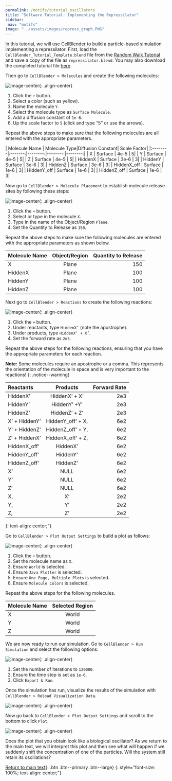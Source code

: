 ```yaml
---
permalink: /motifs/tutorial_oscillators
title: "Software Tutorial: Implementing the Repressilator"
sidebar:
 nav: "motifs"
image: "../assets/images/repress_graph.PNG"
---
```


In this tutorial, we will use CellBlender to build a particle-based simulation implementing a repressilator. First, load the `CellBlender_Tutorial_Template.blend` file from the [Random Walk Tutorial](../prologue/tutorial-random-walk) and save a copy of the file as `repressilator.blend`. You may also download the completed tutorial file <a href="../tutorials/repressilator.blend" download="repressilator.blend">here</a>.

Then go to `CellBlender > Molecules` and create the following molecules:

![image-center](../assets/images/motifs_norm1.png){: .align-center}

1. Click the `+` button.
2. Select a color (such as yellow).
3. Name the molecule `Y`.
4. Select the molecule type as `Surface Molecule`.
5. Add a diffusion constant of `1e-6`.
6. Up the scale factor to `5` (click and type “5” or use the arrows).

Repeat the above steps to make sure that the following molecules are all entered with the appropriate parameters.

| Molecule Name | Molecule Type|Diffusion Constant| Scale Factor|
|:--------|:-------:|--------:|--------:|--------:|
| X  | Surface  | 4e-5  | 5|
| Y  | Surface  | 4e-5  | 5|
| Z  | Surface  | 4e-5  | 5|
| HiddenX  | Surface  | 3e-6  | 3|
| HiddenY  | Surface  | 3e-6  | 3|
| HiddenZ  | Surface  | 3e-6  | 3|
| HiddenX_off  | Surface  | 1e-6  | 3|
| HiddenY_off  | Surface  | 1e-6  | 3|
| HiddenZ_off  | Surface  | 1e-6  | 3|

Now go to `CellBlender > Molecule Placement` to establish molecule release sites by following these steps:

![image-center](../assets/images/motifs_norm3.png){: .align-center}

1. Click the `+` button.
2. Select or type in the molecule `X`.
3. Type in the name of the Object/Region `Plane`.
4. Set the Quantity to Release as `150`.

Repeat the above steps to make sure the following molecules are entered with the appropriate parameters as shown below.

| Molecule Name | Object/Region|Quantity to Release|
|:--------|:-------:|--------:|
| X  | Plane | 150 |
| HiddenX  | Plane | 100 |
| HiddenY  | Plane | 100 |
| HiddenZ  | Plane | 100 |

Next go to `CellBlender > Reactions` to create the following reactions:

![image-center](../assets/images/motifs_norm4.png){: .align-center}

1. Click the `+` button.
2. Under reactants, type `HiddenX’` (note the apostrophe).
3. Under products, type `HiddenX’ + X’`.
4. Set the forward rate as `2e3`.

Repeat the above steps for the following reactions, ensuring that you have the appropriate parameters for each reaction.

**Note:** Some molecules require an apostrophe or a comma. This represents the orientation of the molecule in space and is very important to the reactions!
{: .notice--warning}

| Reactants |Products|Forward Rate|
|:--------|:-------:|--------:|
| HiddenX’  | HiddenX’ + X’ | 2e3 |
| HiddenY’  | HiddenY’ +Y’ | 2e3 |
| HiddenZ’  | HiddenZ’ + Z’ | 2e3 |
| X’ + HiddenY’ | HiddenY_off’ + X, | 6e2 |
| Y’ + HiddenZ’ | HiddenZ_off’ + Y, | 6e2 |
| Z’ + HiddenX’ | HiddenX_off’ + Z, | 6e2 |
| HiddenX_off’ | HiddenX’ | 6e2 |
| HiddenY_off’ | HiddenY’ | 6e2 |
| HiddenZ_off’ | HiddenZ’ | 6e2 |
| X’ | NULL | 6e2 |
| Y’ | NULL | 6e2 |
| Z’ | NULL | 6e2 |
| X, | X’ | 2e2 |
| Y, | Y’ | 2e2 |
| Z, | Z’ | 2e2 |
{: text-align: center;"}

Go to `CellBlender > Plot Output Settings` to build a plot as follows:

![image-center](../assets/images/motifs_norm6.png){: .align-center}

1. Click the `+` button.
2. Set the molecule name as `X`.
3. Ensure `World` is selected.
4. Ensure `Java Plotter` is selected.
5. Ensure `One Page, Multiple Plots` is selected.
6. Ensure `Molecule Colors` is selected.

Repeat the above steps for the following molecules.

| Molecule Name|Selected Region|
|:--------|:-------:|
| X | World|
| Y | World|
| Z | World|

We are now ready to run our simulation. Go to `CellBlender > Run Simulation` and select the following options:

![image-center](../assets/images/motifs_norm7.png){: .align-center}

1. Set the number of iterations to `120000`.
2. Ensure the time step is set as `1e-6`.
3. Click `Export & Run`.

Once the simulation has run, visualize the results of the simulation with `CellBlender > Reload Visualization Data`.

![image-center](../assets/images/motifs_norm8.png){: .align-center}

Now go back to `CellBlender > Plot Output Settings` and scroll to the bottom to click `Plot`.

![image-center](../assets/images/motifs_norm9.png){: .align-center}

Does the plot that you obtain look like a biological oscillator? As we return to the main text, we will interpret this plot and then see what will happen if we suddenly shift the concentration of one of the particles. Will the system still retain its oscillations?

[Return to main text](oscillators#interpreting-the-repressilators-oscillations){: .btn .btn--primary .btn--large}
{: style="font-size: 100%; text-align: center;"}
